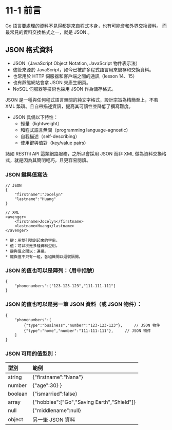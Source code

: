 # 11-1 前言
Go 語言要處理的資料不見得都是來自程式本身，也有可能會和外界交換資料。  而最常見的資料交換格式之一，就是 JSON 。

## JSON 格式資料
* JSON（JavaScript Object Notation, JavaScript 物件表示法）
* 儘管來源於 JavaScript，如今已被許多程式語言用來儲存和交換資料。
* 也常用於 HTTP 伺服器和客戶端之間的通訊（lesson 14、15）
* 也有靜態網站會拿 JSON 來產生網頁。
* NoSQL 伺服器等技術也採用 JSON 作為儲存格式。

JSON 是一種與任何程式語言無關的純文字格式，設計宗旨為精簡至上，不若 XML 繁瑣。且自帶描述資訊，提高其可讀性並降低了撰寫難度。  

* JSON 具備以下特性：
	* 輕量（lightweight）
    * 和程式語言無關（programming language-agnostic）
    * 自我描述（self-describing）
    * 使用鍵與值對（key/value pairs）

諸如 RESTfil API 這類網路服務，之所以會採用 JSON 而非 XML 做為資料交換格式，就是因為其簡明輕巧，且更容易閱讀。

### JSON 鍵與值寫法
```
// JSON
{
    "firstname":"Jocelyn"
    "lastname":"Huang"
}

// XML
<avenger>
    <firstname>Jocelyn</firstname>
    <lastname>Huang</lastname>
</avenger>

```
    * 鍵：用雙引號刮起來的字串。  
    * 值：可以次是多種資料型別。  
    * 鍵與值之間以：連接。  
    * 鍵與值不只有一組，各組織間以逗號隔開。

### JSON 的值也可以是陣列：（用中括號）
```
{
    "phonenumbers":["123-123-123","111-111-111"]
}
```

### JSON 的值也可以是另一筆 JSON 資料（或 JSON 物件）：
```
{
    "phonenumbers":[
        {"type":"business","number":"123-123-123"},     // JSON 物件
        {"type":"home","number":"111-111-111"},     // JSON 物件
    ]
}
```

### JSON 可用的值型別：

|  型別   | 範例  |
|  :----  | :----  |
| string  |  {"firstname":"Nana"} |
| number  |  {"age":30} }         |
| boolean |  {"ismarried":false}  |
| array   |  {"hobbies":["Go","Saving Earth","Shield"]} |
| null    |  {"middlename":null}  |
| object  |  另一筆 JSON 資料     |

